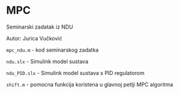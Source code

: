 # MPC
Seminarski zadatak iz NDU

Autor: Jurica Vučković

`mpc_ndu.m` - kod seminarskog zadatka

`ndu.slx` - Simulink model sustava

`ndu_PID.slx` - Simulink model sustava s PID regulatorom

`shift.m` - pomocna funkcija koristena u glavnoj petlji MPC algoritma
